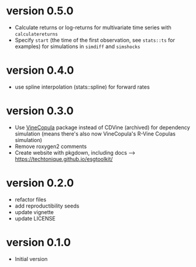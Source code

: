 # version 0.5.0

- Calculate returns or log-returns for multivariate time series with `calculatereturns`
- Specify `start` (the time of the first observation, see `stats::ts` for examples) for simulations in `simdiff` and `simshocks`

# version 0.4.0

- use spline interpolation (stats::spline) for forward rates 


# version 0.3.0

- Use [VineCopula](http://tnagler.github.io/VineCopula/) package instead of CDVine (archived) for dependency simulation (means there's also now VineCopula's R-Vine Copulas simulation)
- Remove roxygen2 comments
- Create website with pkgdown, including docs --> https://techtonique.github.io/esgtoolkit/


# version 0.2.0

- refactor files 
- add reproductibility seeds
- update vignette
- update LICENSE

# version 0.1.0

- Initial version
